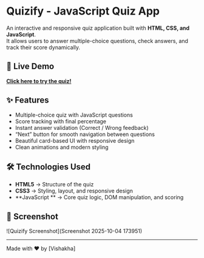 # Quizify - JavaScript Quiz App

An interactive and responsive quiz application built with **HTML, CSS, and JavaScript**.  
It allows users to answer multiple-choice questions, check answers, and track their score dynamically.

## 🚀 Live Demo
**[Click here to try the quiz!](https://quizify-navy.vercel.app/)**

## ✨ Features
- Multiple-choice quiz with JavaScript questions  
- Score tracking with final percentage  
- Instant answer validation (Correct / Wrong feedback)  
- “Next” button for smooth navigation between questions  
- Beautiful card-based UI with responsive design  
- Clean animations and modern styling  

## 🛠️ Technologies Used
- **HTML5** → Structure of the quiz  
- **CSS3** → Styling, layout, and responsive design  
- **JavaScript ** → Core quiz logic, DOM manipulation, and scoring  

## 📸 Screenshot
![Quizify Screenshot](Screenshot 2025-10-04 173951)

---

Made with ❤️ by [Vishakha]

